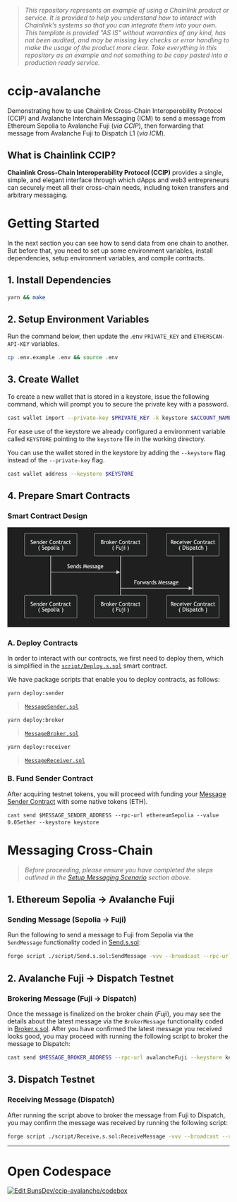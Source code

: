 > _This repository represents an example of using a Chainlink product or service. It is provided to help you understand how to interact with Chainlink’s systems so that you can integrate them into your own. This template is provided "AS IS" without warranties of any kind, has not been audited, and may be missing key checks or error handling to make the usage of the product more clear. Take everything in this repository as an example and not something to be copy pasted into a production ready service._

# ccip-avalanche
Demonstrating how to use Chainlink Cross-Chain Interoperobility Protocol (CCIP) and Avalanche Interchain Messaging (ICM) to send a message from Ethereum Sepolia to Avalanche Fuji (_via CCIP_), then forwarding that message from Avalanche Fuji to Dispatch L1 (_via ICM_).

## What is Chainlink CCIP?

**Chainlink Cross-Chain Interoperability Protocol (CCIP)** provides a single, simple, and elegant interface through which dApps and web3 entrepreneurs can securely meet all their cross-chain needs, including token transfers and arbitrary messaging.

<!-- ![basic-architecture](./img/basic-architecture.png) -->

<!-- ```mermaid
sequenceDiagram
    participant Sender as Sender Contract<br/>( Sepolia )
    participant Broker as Broker Contract<br/>( Fuji )
    participant Receiver as Receiver Contract<br/>( Dispatch )

    Sender->>Broker: Sends Message
    Broker->>Receiver: Forwards Message
``` -->

# Getting Started

In the next section you can see how to send data from one chain to another. But before that, you need to set up some environment variables, install dependencies, setup environment variables, and compile contracts.

## 1. Install Dependencies
```bash
yarn && make
```

## 2. Setup Environment Variables
Run the command below, then update the .env `PRIVATE_KEY` and `ETHERSCAN-API-KEY` variables.

```bash
cp .env.example .env && source .env
```

## 3. Create Wallet
To create a new wallet that is stored in a keystore, issue the following command, which will prompt you to secure the private key with a password.

```bash
cast wallet import --private-key $PRIVATE_KEY -k keystore $ACCOUNT_NAME 
```

For ease use of the keystore we already configured a environment variable called `KEYSTORE` pointing to the `keystore` file in the working directory.

You can use the wallet stored in the keystore by adding the `--keystore` flag instead of the `--private-key` flag.

```bash
cast wallet address --keystore $KEYSTORE
```

## 4. Prepare Smart Contracts

### Smart Contract Design
![messaging-process](./img/messaging-process.png)

### A. Deploy Contracts
In order to interact with our contracts, we first need to deploy them, which is simplified in the [`script/Deploy.s.sol`](./script/Deploy.s.sol) smart contract. 

We have package scripts that enable you to deploy contracts, as follows:

```shell
yarn deploy:sender
```
> [`MessageSender.sol`](./src/MessageSender.sol)
```shell
yarn deploy:broker
```
>[`MessageBroker.sol`](./src/MessageBroker.sol)
```shell
yarn deploy:receiver
```
>[`MessageReceiver.sol`](./src/MessageReceiver.sol)

### B. Fund Sender Contract

After acquiring testnet tokens, you will proceed with funding your [Message Sender Contract](./src/MessageSender.sol) with some native tokens (ETH).

```shell
cast send $MESSAGE_SENDER_ADDRESS --rpc-url ethereumSepolia --value 0.05ether --keystore keystore
```

# Messaging Cross-Chain
> *Before proceeding, please ensure you have completed the steps outlined in the [Setup Messaging Scenario](#setup-messaging-scenario) section above.*

## 1. Ethereum Sepolia &rarr; Avalanche Fuji

### Sending Message (Sepolia &rarr; Fuji)

Run the following to send a message to Fuji from Sepolia via the `SendMessage` functionality coded in [Send.s.sol](./script/Send.s.sol):

```bash
forge script ./script/Send.s.sol:SendMessage -vvv --broadcast --rpc-url ethereumSepolia --sig \"run(string)\" -- "$CUSTOM_MESSAGE"
```

## 2. Avalanche Fuji &rarr; Dispatch Testnet

### Brokering Message (Fuji &rarr; Dispatch)

Once the message is finalized on the broker chain (*Fuji*), you may see the details about the latest message via the `BrokerMessage` functionality coded in [Broker.s.sol](./script/Broker.s.sol). After you have confirmed the latest message you received looks good, you may proceed with running the following script to broker the message to Dispatch:

```bash
cast send $MESSAGE_BROKER_ADDRESS --rpc-url avalancheFuji --keystore keystore "brokerMessage(address)" $MESSAGE_RECEIVER_ADDRESS
```

## 3. Dispatch Testnet
### Receiving Message (Dispatch)
After running the script above to broker the message from Fuji to Dispatch, you may confirm the message was received by running the following script:
```bash
forge script ./script/Receive.s.sol:ReceiveMessage -vvv --broadcast --rpc-url dispatchTestnet
```

---

# Open Codespace

[![Edit BunsDev/ccip-avalanche/codebox](https://codesandbox.io/static/img/play-codesandbox.svg)](https://codesandbox.io/p/github/BunsDev/ccip-avalanche/codebox?embed=1)